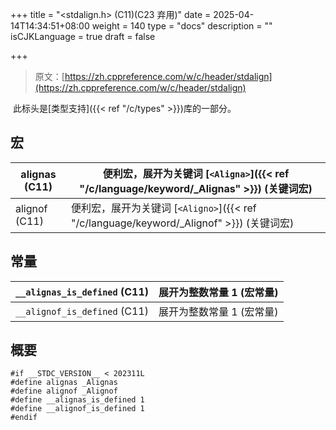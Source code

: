 +++
title = "<stdalign.h> (C11)(C23 弃用)"
date = 2025-04-14T14:34:51+08:00
weight = 140
type = "docs"
description = ""
isCJKLanguage = true
draft = false

+++

> 原文：[https://zh.cppreference.com/w/c/header/stdalign](https://zh.cppreference.com/w/c/header/stdalign)

​	此标头是[类型支持]({{< ref "/c/types" >}})库的一部分。

## 宏

| alignas (C11)<br /> | 便利宏，展开为关键词 [`<Aligna>`]({{< ref "/c/language/keyword/_Alignas" >}}) (关键词宏) |
| ------------------- | ------------------------------------------------------------ |
| alignof (C11)<br /> | 便利宏，展开为关键词 [`<Aligno>`]({{< ref "/c/language/keyword/_Alignof" >}}) (关键词宏) |

## 常量

| `__alignas_is_defined` (C11)<br /> | 展开为整数常量 1 (宏常量) |
| ---------------------------------- | ------------------------- |
| `__alignof_is_defined` (C11)<br /> | 展开为整数常量 1 (宏常量) |

## 概要

```
#if __STDC_VERSION__ < 202311L
#define alignas _Alignas
#define alignof _Alignof
#define __alignas_is_defined 1
#define __alignof_is_defined 1
#endif
```
